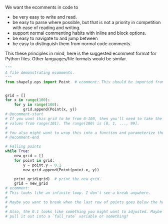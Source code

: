 We want the ecomments in code to

- be very easy to write and read. 
- be easy to parse where possible, but that is not a priority in competition
  with ease of reading and writing.
- support normal commenting habits with inline and block options.
- be easy to navigate to and jump between 
- be easy to distinguish them from normal code comments.

This these principles in mind, here is the suggested ecomment format for Python
files. Other languages/file formats would be similar.

```python
"""
A file demonstrating ecomments.
"""
from shapely.ops import Point  # ecomment: This should be imported from `shapely.geometry` instead.


grid = []
for x in range(100):
    for y in range(100):
        grid.append(Point(x, y))
# @ecomment-start
# If you want this grid to be from 0-100, then you'll need to take the
# values from range(101). The range(100) is [0, 1, ..., 99].
# 
# You also might want to wrap this into a function and parameterize the 100.
# @ecomment-end

# Falling points
while True:
    new_grid = []
    for point in grid:
        y = point.y - 0.1
        new_grid.append(Point(point.x, y))

    print_grid(grid)  # print the new grid.
    grid = new_grid
# ecomment:
# This looks like an infinite loop. I don't see a break anywhere.
# 
# Maybe you want to break when the last row of points goes below the horizon?
# 
# Also, the 0.1 looks like something you might want to adjusted. Maybe you should
# pull it out into a `fall_rate` variable or something?
```
